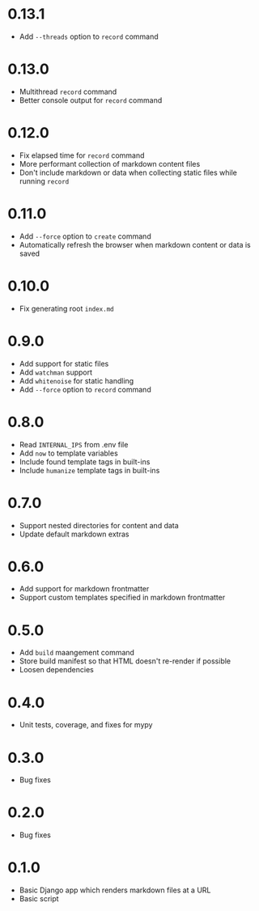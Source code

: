 # 0.13.1

- Add `--threads` option to `record` command

# 0.13.0

- Multithread `record` command
- Better console output for `record` command

# 0.12.0

- Fix elapsed time for `record` command
- More performant collection of markdown content files
- Don't include markdown or data when collecting static files while running `record`

# 0.11.0

- Add `--force` option to `create` command
- Automatically refresh the browser when markdown content or data is saved

# 0.10.0

- Fix generating root `index.md`

# 0.9.0

- Add support for static files
- Add `watchman` support
- Add `whitenoise` for static handling
- Add `--force` option to `record` command

# 0.8.0

- Read `INTERNAL_IPS` from .env file
- Add `now` to template variables
- Include found template tags in built-ins
- Include `humanize` template tags in built-ins

# 0.7.0

- Support nested directories for content and data
- Update default markdown extras

# 0.6.0

- Add support for markdown frontmatter
- Support custom templates specified in markdown frontmatter

# 0.5.0

- Add `build` maangement command
- Store build manifest so that HTML doesn't re-render if possible
- Loosen dependencies

# 0.4.0

- Unit tests, coverage, and fixes for mypy

# 0.3.0

- Bug fixes

# 0.2.0

- Bug fixes

# 0.1.0

- Basic Django app which renders markdown files at a URL
- Basic script
